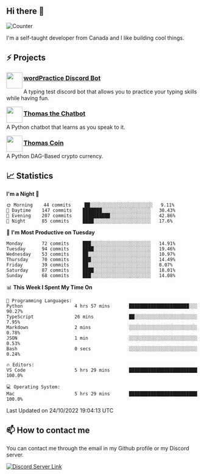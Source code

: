 <h2>Hi there 👋</h2>

![Counter](https://komarev.com/ghpvc/?username=principle105)

<p>I'm a self-taught developer from Canada and I like building cool things.</p>

<h2>⚡ Projects</h2>

<img align="left" src="https://i.imgur.com/BIzs17V.png" width="42" height="42" />
<h3><a target="_blank" href="https://discord.com/application-directory/743183681182498906">wordPractice Discord Bot</a></h3>
<p>A typing test discord bot that allows you to practice your typing skills while having fun.</p>

<img align="left" src="https://i.imgur.com/hA9YF2s.png" width="42" height="42" />
<h3><a href="https://github.com/principle105/thomasthechatbot">Thomas the Chatbot</a></h3>
<p>A Python chatbot that learns as you speak to it.</p>

<img align="left" src="https://i.imgur.com/4FdQpgN.png" width="42" height="42" />
<h3><a href="https://github.com/principle105/thomas-coin">Thomas Coin</a></h3>
<p>A Python DAG-Based crypto currency.</p>

<h2>📈 Statistics</h2>

<!--START_SECTION:waka-->
**I'm a Night 🦉** 

```text
🌞 Morning    44 commits     ██░░░░░░░░░░░░░░░░░░░░░░░   9.11% 
🌆 Daytime    147 commits    ███████░░░░░░░░░░░░░░░░░░   30.43% 
🌃 Evening    207 commits    ██████████░░░░░░░░░░░░░░░   42.86% 
🌙 Night      85 commits     ████░░░░░░░░░░░░░░░░░░░░░   17.6%

```
📅 **I'm Most Productive on Tuesday** 

```text
Monday       72 commits     ███░░░░░░░░░░░░░░░░░░░░░░   14.91% 
Tuesday      94 commits     ████░░░░░░░░░░░░░░░░░░░░░   19.46% 
Wednesday    53 commits     ██░░░░░░░░░░░░░░░░░░░░░░░   10.97% 
Thursday     70 commits     ███░░░░░░░░░░░░░░░░░░░░░░   14.49% 
Friday       39 commits     ██░░░░░░░░░░░░░░░░░░░░░░░   8.07% 
Saturday     87 commits     ████░░░░░░░░░░░░░░░░░░░░░   18.01% 
Sunday       68 commits     ███░░░░░░░░░░░░░░░░░░░░░░   14.08%

```


📊 **This Week I Spent My Time On** 

```text
💬 Programming Languages: 
Python                   4 hrs 57 mins       ██████████████████████░░░   90.27% 
TypeScript               26 mins             ██░░░░░░░░░░░░░░░░░░░░░░░   7.95% 
Markdown                 2 mins              ░░░░░░░░░░░░░░░░░░░░░░░░░   0.78% 
JSON                     1 min               ░░░░░░░░░░░░░░░░░░░░░░░░░   0.53% 
Bash                     0 secs              ░░░░░░░░░░░░░░░░░░░░░░░░░   0.24%

🔥 Editors: 
VS Code                  5 hrs 29 mins       █████████████████████████   100.0%

💻 Operating System: 
Mac                      5 hrs 29 mins       █████████████████████████   100.0%

```


 Last Updated on 24/10/2022 19:04:13 UTC
<!--END_SECTION:waka-->

<h2>📫 How to contact me</h2>

You can contact me through the email in my Github profile or my Discord server.

[![Discord Server Link](https://dcbadge.vercel.app/api/server/DHnk46C)](https://discord.gg/DHnk46C)


